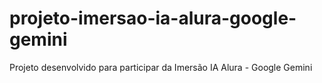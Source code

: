 # projeto-imersao-ia-alura-google-gemini
Projeto desenvolvido para participar da Imersão IA Alura - Google Gemini
